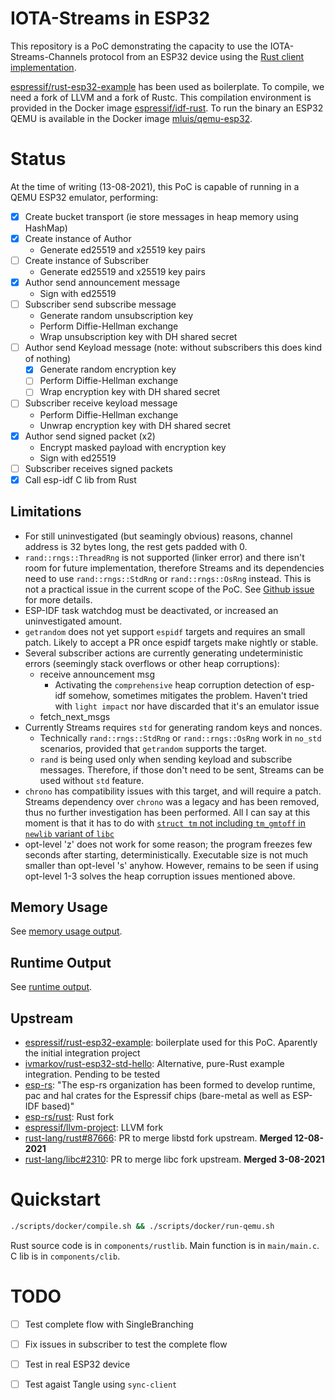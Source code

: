 # IOTA-Streams in ESP32
This repository is a PoC demonstrating the capacity to use the IOTA-Streams-Channels protocol from an ESP32 device
using the [Rust client implementation].

[espressif/rust-esp32-example] has been used as boilerplate. To compile, we need a fork of LLVM and a fork of Rustc.
This compilation environment is provided in the Docker image [espressif/idf-rust][docker espressif/idf-rust].
To run the binary an ESP32 QEMU is available in the Docker image [mluis/qemu-esp32][docker mluis/qemu-esp32].

# Status
At the time of writing (13-08-2021), this PoC is capable of running in a QEMU ESP32 emulator, performing:
- [x] Create bucket transport (ie store messages in heap memory using HashMap)
- [x] Create instance of Author
  - Generate ed25519 and x25519 key pairs
- [ ] Create instance of Subscriber
  - Generate ed25519 and x25519 key pairs
- [x] Author send announcement message
	- Sign with ed25519
- [ ] Subscriber send subscribe message
	- Generate random unsubscription key
	- Perform Diffie-Hellman exchange
	- Wrap unsubscription key with DH shared secret
- [ ] Author send Keyload message (note: without subscribers this does kind of nothing)
	- [x] Generate random encryption key
	- [ ] Perform Diffie-Hellman exchange
	- [ ] Wrap encryption key with DH shared secret
- [ ] Subscriber receive keyload message
  - Perform Diffie-Hellman exchange
  - Unwrap encryption key with DH shared secret
- [x] Author send signed packet (x2)
  - Encrypt masked payload with encryption key
  - Sign with ed25519
- [ ] Subscriber receives signed packets
- [x] Call esp-idf C lib from Rust

## Limitations
- For still uninvestigated (but seamingly obvious) reasons, channel address is 32 bytes long, the rest gets padded with 0.
- `rand::rngs::ThreadRng` is not supported (linker error) and there isn't room for future implementation, therefore Streams
  and its dependencies need to use `rand::rngs::StdRng` or `rand::rngs::OsRng` instead. This is not a practical issue
	in the current scope of the PoC. See [Github issue][github-issue-thread_rng] for more details.
- ESP-IDF task watchdog must be deactivated, or increased an uninvestigated amount.
- `getrandom` does not yet support `espidf` targets and requires an small patch. Likely to accept a PR once espidf targets make nightly or stable.
- Several subscriber actions are currently generating undeterministic errors (seemingly stack overflows or other heap corruptions):
	- receive announcement msg
		- Activating the `comprehensive` heap corruption detection of esp-idf somehow, sometimes mitigates the problem.
		  Haven't tried with `light impact` nor have discarded that it's an emulator issue
	- fetch_next_msgs
- Currently Streams requires `std` for generating random keys and nonces.
	- Technically `rand::rngs::StdRng` or `rand::rngs::OsRng` work in `no_std` scenarios, provided that `getrandom` supports the target.
	- `rand` is being used only when sending keyload and subscribe messages. Therefore, if those don't need to be sent, Streams can be used
	  without `std` feature.
- `chrono` has compatibility issues with this target, and will require a patch. Streams dependency over `chrono` was a legacy and has been
  removed, thus no further investigation has been performed. All I can say at this moment is that it has to do with [`struct tm` not including
	`tm_gmtoff` in `newlib` variant of `libc`][tm_gmtoff missing]
- opt-level 'z' does not work for some reason; the program freezes few seconds after starting, deterministically. Executable size is not much
	smaller than opt-level 's' anyhow. However, remains to be seen if using opt-level 1-3 solves the heap corruption issues mentioned above.

## Memory Usage
See [memory usage output].

## Runtime Output
See [runtime output].

## Upstream
- [espressif/rust-esp32-example]: boilerplate used for this PoC. Aparently the initial integration project
- [ivmarkov/rust-esp32-std-hello]: Alternative, pure-Rust example integration. Pending to be tested
- [esp-rs]: "The esp-rs organization has been formed to develop runtime, pac and hal crates for the Espressif chips (bare-metal as well as ESP-IDF based)"
- [esp-rs/rust]: Rust fork
- [espressif/llvm-project]: LLVM fork
- [rust-lang/rust#87666]: PR to merge libstd fork upstream. **Merged 12-08-2021**
- [rust-lang/libc#2310]: PR to merge libc fork upstream. **Merged 3-08-2021**

# Quickstart

```bash
./scripts/docker/compile.sh && ./scripts/docker/run-qemu.sh
```

Rust source code is in `components/rustlib`. Main function is in `main/main.c`. C lib is in `components/clib`.

# TODO
- [ ] Test complete flow with SingleBranching
- [ ] Fix issues in subscriber to test the complete flow
- [ ] Test in real ESP32 device
- [ ] Test agaist Tangle using `sync-client`


[Rust client implementation]: https://github.com/iotaledger/streams
[espressif/rust-esp32-example]: https://github.com/espressif/rust-esp32-example
[ivmarkov/rust-esp32-std-hello]: https://github.com/ivmarkov/rust-esp32-std-hello
[esp-rs]: https://github.com/esp-rs
[esp-rs/rust]: https://github.com/esp-rs/rust
[espressif/llvm-project]: https://github.com/espressif/llvm-project
[rust-lang/rust#87666]: https://github.com/rust-lang/rust/pull/87666
[rust-lang/libc#2310]: https://github.com/rust-lang/libc/pull/2310
[memory usage output]: MEMORY_USAGE.md
[runtime output]: RUNTIME_OUTPUT.md
[github-issue-thread_rng]: https://github.com/espressif/rust-esp32-example/issues/23
[docker espressif/idf-rust]: https://hub.docker.com/r/espressif/idf-rust
[docker mluis/qemu-esp32]: https://hub.docker.com/r/mluis/qemu-esp32
[tm_gmtoff missing]: https://github.com/rust-lang/libc/blob/e1eb9721dc4534cea84e9e3bf591e7cb257e679c/src/unix/newlib/mod.rs#L105-L115